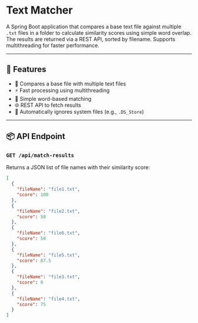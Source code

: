 # Text Matcher

A Spring Boot application that compares a base text file against multiple `.txt` files in a folder to calculate similarity scores using simple word overlap. The results are returned via a REST API, sorted by filename. Supports multithreading for faster performance.

---

## 🔧 Features

- 📝 Compares a base file with multiple text files
- ⚡ Fast processing using multithreading
- 🧠 Simple word-based matching
- 🌐 REST API to fetch results
- 📂 Automatically ignores system files (e.g., `.DS_Store`)

---

## 📦 API Endpoint

### `GET /api/match-results`

Returns a JSON list of file names with their similarity score:

```json
[
  {
    "fileName": "file1.txt",
    "score": 100
  },
  {
    "fileName": "file2.txt",
    "score": 50
  },
  {
    "fileName": "file6.txt",
    "score": 50
  },
  {
    "fileName": "file5.txt",
    "score": 87.5
  },
  {
    "fileName": "file3.txt",
    "score": 0
  },
  {
    "fileName": "file4.txt",
    "score": 75
  }
]
